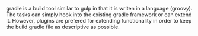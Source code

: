 gradle is a build tool similar to gulp in that it is writen in a language (groovy).
The tasks can simply hook into the existing gradle framework or can extend it.
However, plugins are prefered for extending functionality in order to keep the build.gradle file as descriptive as possible.
